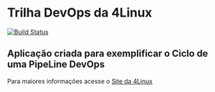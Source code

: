 # Trilha DevOps da 4Linux

<!-- Altere a Flag abaixo com sua URL do Travis -->
[![Build Status](https://travis-ci.org/filipekleiton/DevOpsLab-HelloWorld.svg?branch=master)](https://travis-ci.org/filipekleiton/DevOpsLab-HelloWorld)

## Aplicação criada para exemplificar o Ciclo de uma PipeLine DevOps


Para maiores informações acesse o [Site da 4Linux](https://www.4linux.com.br/cursos/devops)
